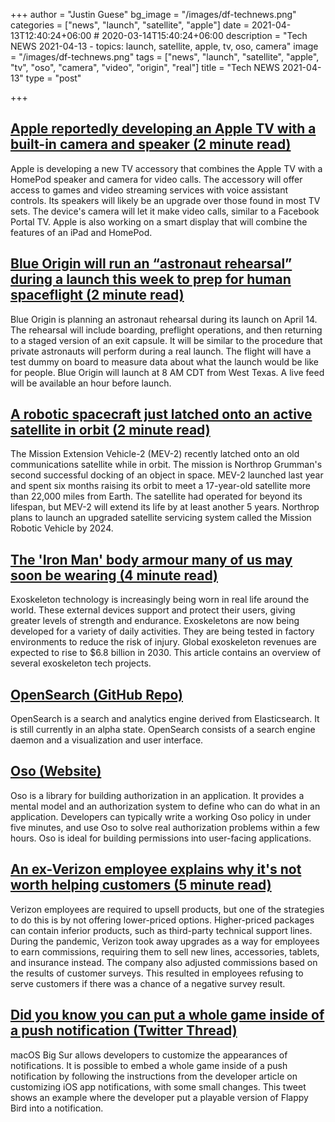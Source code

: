 +++
author = "Justin Guese"
bg_image = "/images/df-technews.png"
categories = ["news", "launch", "satellite", "apple"]
date = 2021-04-13T12:40:24+06:00 # 2020-03-14T15:40:24+06:00
description = "Tech NEWS 2021-04-13 - topics: launch, satellite, apple, tv, oso, camera"
image = "/images/df-technews.png"
tags = ["news", "launch", "satellite", "apple", "tv", "oso", "camera", "video", "origin", "real"]
title = "Tech NEWS 2021-04-13"
type = "post"

+++

## [Apple reportedly developing an Apple TV with a built-in camera and speaker (2 minute read)](https://www.theverge.com/2021/4/12/22379470/apple-tv-homepod-speaker-camera-video-call-soundbar-rumor-bloomberg)

Apple is developing a new TV accessory that combines the Apple TV with a HomePod speaker and camera for video calls. The accessory will offer access to games and video streaming services with voice assistant controls. Its speakers will likely be an upgrade over those found in most TV sets. The device's camera will let it make video calls, similar to a Facebook Portal TV. Apple is also working on a smart display that will combine the features of an iPad and HomePod.

## [Blue Origin will run an “astronaut rehearsal” during a launch this week to prep for human spaceflight (2 minute read)](https://techcrunch.com/2021/04/12/blue-origin-will-run-an-astronaut-rehearsal-during-a-launch-this-week-to-prep-for-human-spaceflight/)

Blue Origin is planning an astronaut rehearsal during its launch on April 14. The rehearsal will include boarding, preflight operations, and then returning to a staged version of an exit capsule. It will be similar to the procedure that private astronauts will perform during a real launch. The flight will have a test dummy on board to measure data about what the launch would be like for people. Blue Origin will launch at 8 AM CDT from West Texas. A live feed will be available an hour before launch.

## [A robotic spacecraft just latched onto an active satellite in orbit (2 minute read)](https://www.theverge.com/2021/4/12/22380581/northrop-grumman-mev-2-satellite-servicing-intelsat-mrv-docked)

The Mission Extension Vehicle-2 (MEV-2) recently latched onto an old communications satellite while in orbit. The mission is Northrop Grumman's second successful docking of an object in space. MEV-2 launched last year and spent six months raising its orbit to meet a 17-year-old satellite more than 22,000 miles from Earth. The satellite had operated for beyond its lifespan, but MEV-2 will extend its life by at least another 5 years. Northrop plans to launch an upgraded satellite servicing system called the Mission Robotic Vehicle by 2024.

## [The 'Iron Man' body armour many of us may soon be wearing (4 minute read)](https://www.bbc.com/news/business-56660644)

Exoskeleton technology is increasingly being worn in real life around the world. These external devices support and protect their users, giving greater levels of strength and endurance. Exoskeletons are now being developed for a variety of daily activities. They are being tested in factory environments to reduce the risk of injury. Global exoskeleton revenues are expected to rise to $6.8 billion in 2030. This article contains an overview of several exoskeleton tech projects.

## [OpenSearch (GitHub Repo)](https://github.com/opensearch-project/OpenSearch)

OpenSearch is a search and analytics engine derived from Elasticsearch. It is still currently in an alpha state. OpenSearch consists of a search engine daemon and a visualization and user interface.

## [Oso (Website)](https://www.osohq.com/)

Oso is a library for building authorization in an application. It provides a mental model and an authorization system to define who can do what in an application. Developers can typically write a working Oso policy in under five minutes, and use Oso to solve real authorization problems within a few hours. Oso is ideal for building permissions into user-facing applications.

## [An ex-Verizon employee explains why it's not worth helping customers (5 minute read)](https://www.zdnet.com/article/an-ex-verizon-employee-explains-why-its-not-worth-helping-customers/)

Verizon employees are required to upsell products, but one of the strategies to do this is by not offering lower-priced options. Higher-priced packages can contain inferior products, such as third-party technical support lines. During the pandemic, Verizon took away upgrades as a way for employees to earn commissions, requiring them to sell new lines, accessories, tablets, and insurance instead. The company also adjusted commissions based on the results of customer surveys. This resulted in employees refusing to serve customers if there was a chance of a negative survey result.

## [Did you know you can put a whole game inside of a push notification (Twitter Thread)](https://twitter.com/neilsardesai/status/1380649026186534913)

macOS Big Sur allows developers to customize the appearances of notifications. It is possible to embed a whole game inside of a push notification by following the instructions from the developer article on customizing iOS app notifications, with some small changes. This tweet shows an example where the developer put a playable version of Flappy Bird into a notification.

